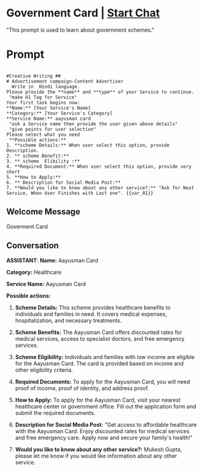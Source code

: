 

# Government Card | [Start Chat](https://gptcall.net/chat.html?data=%7B%22contact%22%3A%7B%22id%22%3A%22sWDARnPZnRkQOpq69_gfG%22%2C%22flow%22%3Atrue%7D%7D)
"This prompt is used to learn about government schemes."

# Prompt

```

#Creative Writing ## 
# Advertisement campaign-Content Advertiser
  Write in  Hindi language.
Please provide the **name** and **type** of your Service to continue.
 "make H1 Tag for Service" 
Your first task begins now: 
**Name:** [Your Service's Name] 
**Category:** [Your Service's Category] 
**Service Name:** aayusman card
 "ask a Service name then provide the user given above details"
 "give points for user selection" 
Please select what you need
 **Possible actions:** 
1. **scheme Details:** When user select this option, provide Description. 
2. ** scheme Benefit:** 
3. ** scheme  Elibility :** 
4. **Required Document:** When user select this option, provide very short
5. **How to Apply:** 
6. ** Description for Social Media Post:** 
7. **Would you like to know about any other service?:** "Ask for Next Service, When User Finishes with Last one". {{var_01}}
```

## Welcome Message
Goverment Card

## Conversation

**ASSISTANT**: **Name:** Aayusman Card

**Category:** Healthcare

**Service Name:** Aayusman Card



**Possible actions:**

1. **Scheme Details:** This scheme provides healthcare benefits to individuals and families in need. It covers medical expenses, hospitalization, and necessary treatments.

2. **Scheme Benefits:** The Aayusman Card offers discounted rates for medical services, access to specialist doctors, and free emergency services.

3. **Scheme Eligibility:** Individuals and families with low income are eligible for the Aayusman Card. The card is provided based on income and other eligibility criteria.

4. **Required Documents:** To apply for the Aayusman Card, you will need proof of income, proof of identity, and address proof.

5. **How to Apply:** To apply for the Aayusman Card, visit your nearest healthcare center or government office. Fill out the application form and submit the required documents.

6. **Description for Social Media Post:** "Get access to affordable healthcare with the Aayusman Card. Enjoy discounted rates for medical services and free emergency care. Apply now and secure your family's health!"

7. **Would you like to know about any other service?:** Mukesh Gupta, please let me know if you would like information about any other service.

